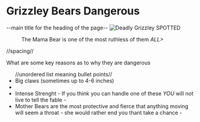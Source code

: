 <html>
  <main>
    <heading>
      <title>Danger Bears</title>
    </heading>
   <body>
    <h1>Grizzley Bears Dangerous</h1>
    --main title for the heading of the page--
    <img src="https://s3-us-west-2.amazonaws.com/assets.eastidahonews.com/wp-content/uploads/2015/10/03030033/0ad8593723.jpg"
    alt="Deadly Grizzley SPOTTED">
    <figure>
      <figcaption>The Mama Bear is one of the most ruthless of them <em>ALL></em></figcaption>
        </figure>
    <b></b>
      //spacing//
    <section>
      <p> What are some key reasons as to why they are dangerous</p>
     <ul> //unordered list meaning bullet points//
      <li>Big claws (sometimes up to 4-6 inches)<li>
      <li>Intense Strenght - If you think you can handle one of these <em>YOU</em> will not live to tell the fable - </li>
      <li>Mother Bears are the most protective and fierce that anything moving will seem a throat - she would rather end you thant take a chance - </li>
     </ul>
    </section>
    <body>
   </main>
  </html>
